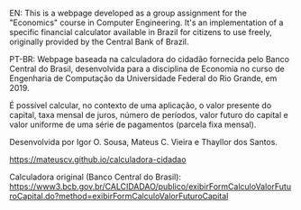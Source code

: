 EN: This is a webpage developed as a group assignment for the "Economics" course in Computer Engineering. It's an implementation of a specific financial calculator available in Brazil for citizens to use freely, originally provided by the Central Bank of Brazil. 

PT-BR: Webpage baseada na calculadora do cidadão fornecida pelo Banco Central do Brasil, desenvolvida para a disciplina de Economia no curso de Engenharia de Computação da Universidade Federal do Rio Grande, em 2019.

É possível calcular, no contexto de uma aplicação, o valor presente do capital, taxa mensal de juros, número de períodos, valor futuro do capital e valor uniforme de uma série de pagamentos (parcela fixa mensal).

Desenvolvida por Igor O. Sousa, Mateus C. Vieira e Thayllor dos Santos.

https://mateuscv.github.io/calculadora-cidadao

Calculadora original (Banco Central do Brasil): https://www3.bcb.gov.br/CALCIDADAO/publico/exibirFormCalculoValorFuturoCapital.do?method=exibirFormCalculoValorFuturoCapital
